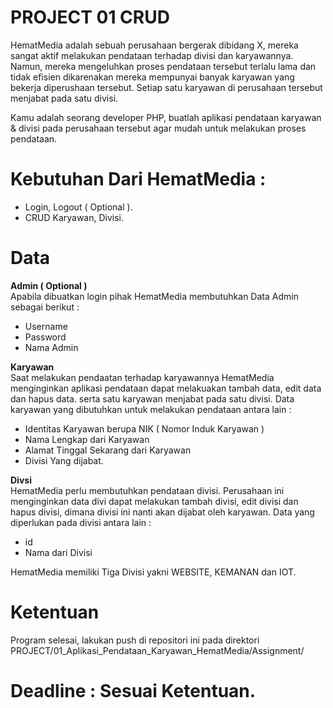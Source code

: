 # PROJECT 01 CRUD
HematMedia adalah sebuah perusahaan bergerak dibidang X, mereka sangat aktif melakukan pendataan terhadap divisi dan karyawannya. Namun, mereka mengeluhkan proses pendataan tersebut terlalu lama dan tidak efisien dikarenakan mereka mempunyai banyak karyawan yang bekerja diperushaan tersebut. Setiap satu karyawan di perusahaan tersebut menjabat pada satu divisi.

Kamu adalah seorang developer PHP, buatlah aplikasi pendataan karyawan & divisi pada perusahaan tersebut agar mudah untuk melakukan proses pendataan.

# Kebutuhan Dari HematMedia :
- Login, Logout ( Optional ).
- CRUD Karyawan, Divisi.

# Data
<b>Admin ( Optional )</b><br>
Apabila dibuatkan login pihak HematMedia membutuhkan Data Admin sebagai berikut :
- Username
- Password
- Nama Admin

<b>Karyawan</b><br>
Saat melakukan pendaatan terhadap karyawannya HematMedia menginginkan aplikasi pendataan dapat melakuakan tambah data, edit data dan hapus data. serta satu karyawan menjabat pada satu divisi. Data karyawan yang dibutuhkan untuk melakukan pendataan antara lain :
* Identitas Karyawan berupa NIK ( Nomor Induk Karyawan )
* Nama Lengkap dari Karyawan
* Alamat Tinggal Sekarang dari Karyawan
* Divisi Yang dijabat.

<b>Divsi</b><br>
HematMedia perlu membutuhkan pendataan divisi. Perusahaan ini menginginkan data divi dapat melakukan tambah divisi, edit divisi dan hapus divisi, dimana divisi ini nanti akan dijabat oleh karyawan. Data yang diperlukan pada divisi antara lain :
* id
* Nama dari Divisi

HematMedia memiliki Tiga Divisi yakni WEBSITE, KEMANAN dan IOT.

# Ketentuan
Program selesai, lakukan push di repositori ini pada direktori 
PROJECT/01_Aplikasi_Pendataan_Karyawan_HematMedia/Assignment/

# Deadline : Sesuai Ketentuan.
